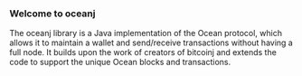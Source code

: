 ### Welcome to oceanj

The oceanj library is a Java implementation of the Ocean protocol, which allows it to maintain a wallet and send/receive transactions without having a full node. It builds upon the work of creators of bitcoinj and extends the code to support the unique Ocean blocks and transactions.
